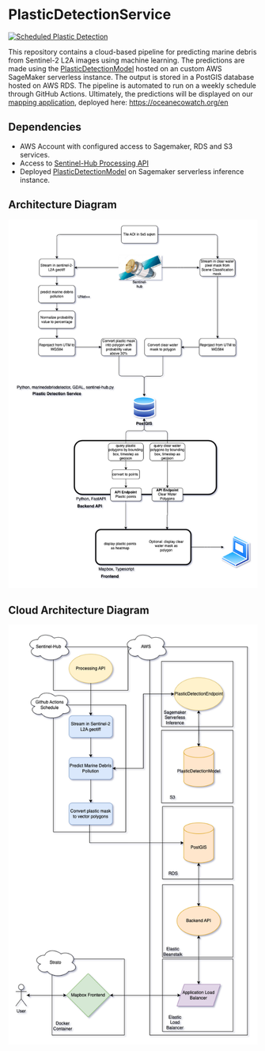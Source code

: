 # PlasticDetectionService

[![Scheduled Plastic Detection](https://github.com/OceanEcoWatch/PlasticDetectionService/actions/workflows/schedule.yml/badge.svg?branch=main)](https://github.com/OceanEcoWatch/PlasticDetectionService/actions/workflows/schedule.yml)

This repository contains a cloud-based pipeline for predicting marine debris from Sentinel-2 L2A images using machine learning. The predictions are made using the [PlasticDetectionModel](https://github.com/OceanEcoWatch/PlasticDetectionModel) hosted on an custom AWS SageMaker serverless instance. The output is stored in a PostGIS database hosted on AWS RDS. The pipeline is automated to run on a weekly schedule through GitHub Actions.
Ultimately, the predictions will be displayed on our [mapping application](https://github.com/OceanEcoWatch/website), deployed here: https://oceanecowatch.org/en


## Dependencies
- AWS Account with configured access to Sagemaker, RDS and S3 services.
- Access to [Sentinel-Hub Processing API](https://sentinelhub-py.readthedocs.io/en/latest/examples/process_request.html)
- Deployed [PlasticDetectionModel](https://github.com/OceanEcoWatch/PlasticDetectionModel) on Sagemaker serverless inference instance.

## Architecture Diagram

![architecture_diagram](https://github.com/OceanEcoWatch/PlasticDetectionService/blob/main/docs/geom_based_architecture.png?raw=true)

## Cloud Architecture Diagram

![cloud_architecture_diagram](https://github.com/OceanEcoWatch/PlasticDetectionService/blob/main/docs/PlasticDetectionService.png?raw=true)

